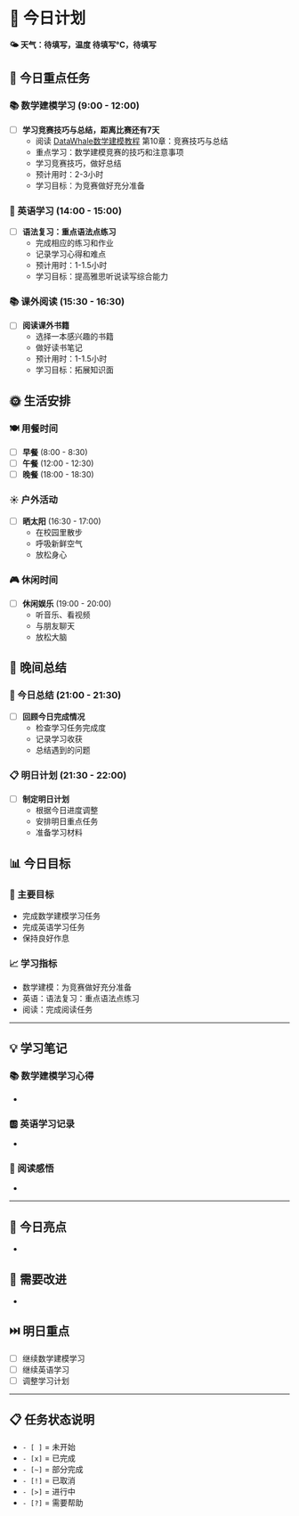 # 📅 今日计划

**🌤️ 天气：待填写，温度 待填写°C，待填写**

## 🎯 今日重点任务

### 📚 数学建模学习 (9:00 - 12:00)
- [ ] **学习竞赛技巧与总结，距离比赛还有7天**
  - 阅读 [DataWhale数学建模教程](https://datawhalechina.github.io/intro-mathmodel/#/) 第10章：竞赛技巧与总结
  - 重点学习：数学建模竞赛的技巧和注意事项
  - 学习竞赛技巧，做好总结
  - 预计用时：2-3小时
  - 学习目标：为竞赛做好充分准备

### 📖 英语学习 (14:00 - 15:00)
- [ ] **语法复习：重点语法点练习**
  - 完成相应的练习和作业
  - 记录学习心得和难点
  - 预计用时：1-1.5小时
  - 学习目标：提高雅思听说读写综合能力

### 📚 课外阅读 (15:30 - 16:30)
- [ ] **阅读课外书籍**
  - 选择一本感兴趣的书籍
  - 做好读书笔记
  - 预计用时：1-1.5小时
  - 学习目标：拓展知识面

## 🌞 生活安排

### 🍽️ 用餐时间
- [ ] **早餐** (8:00 - 8:30)
- [ ] **午餐** (12:00 - 12:30)
- [ ] **晚餐** (18:00 - 18:30)

### ☀️ 户外活动
- [ ] **晒太阳** (16:30 - 17:00)
  - 在校园里散步
  - 呼吸新鲜空气
  - 放松身心

### 🎮 休闲时间
- [ ] **休闲娱乐** (19:00 - 20:00)
  - 听音乐、看视频
  - 与朋友聊天
  - 放松大脑

## 🌙 晚间总结

### 📝 今日总结 (21:00 - 21:30)
- [ ] **回顾今日完成情况**
  - 检查学习任务完成度
  - 记录学习收获
  - 总结遇到的问题

### 📋 明日计划 (21:30 - 22:00)
- [ ] **制定明日计划**
  - 根据今日进度调整
  - 安排明日重点任务
  - 准备学习材料

## 📊 今日目标

### 🎯 主要目标
- 完成数学建模学习任务
- 完成英语学习任务
- 保持良好作息

### 📈 学习指标
- 数学建模：为竞赛做好充分准备
- 英语：语法复习：重点语法点练习
- 阅读：完成阅读任务

---

## 💡 学习笔记

### 📚 数学建模学习心得
- 

### 🆎 英语学习记录
- 

### 📖 阅读感悟
- 

---

## 🌟 今日亮点
- 

## 🔄 需要改进
- 

## ⏭️ 明日重点
- [ ] 继续数学建模学习
- [ ] 继续英语学习
- [ ] 调整学习计划

---

## 📋 任务状态说明
- `- [ ]` = 未开始
- `- [x]` = 已完成
- `- [~]` = 部分完成
- `- [!]` = 已取消
- `- [>]` = 进行中
- `- [?]` = 需要帮助
